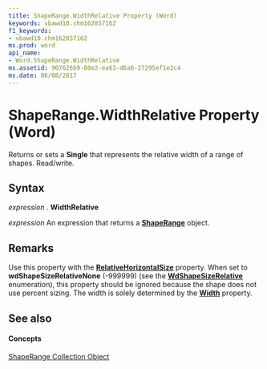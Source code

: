 ```yaml
---
title: ShapeRange.WidthRelative Property (Word)
keywords: vbawd10.chm162857162
f1_keywords:
- vbawd10.chm162857162
ms.prod: word
api_name:
- Word.ShapeRange.WidthRelative
ms.assetid: 907626b9-80e2-ea63-d6a6-27295ef1e2c4
ms.date: 06/08/2017
---
```



# ShapeRange.WidthRelative Property (Word)

Returns or sets a  **Single** that represents the relative width of a range of shapes. Read/write.


## Syntax

 _expression_ . **WidthRelative**

 _expression_ An expression that returns a **[ShapeRange](Word.shaperange.md)** object.


## Remarks

Use this property with the  **[RelativeHorizontalSize](Word.ShapeRange.RelativeHorizontalSize.md)** property. When set to **wdShapeSizeRelativeNone** (-999999) (see the **[WdShapeSizeRelative](Word.WdShapeSizeRelative.md)** enumeration), this property should be ignored because the shape does not use percent sizing. The width is solely determined by the **[Width](Word.ShapeRange.Width.md)** property.


## See also


#### Concepts


[ShapeRange Collection Object](Word.shaperange.md)

